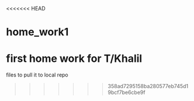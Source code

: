<<<<<<< HEAD
# home_work1
first home work for T/Khalil
=======
files to pull it to local repo
>>>>>>> 358ad7295158ba280577eb745d19bcf7be6cbe9f
